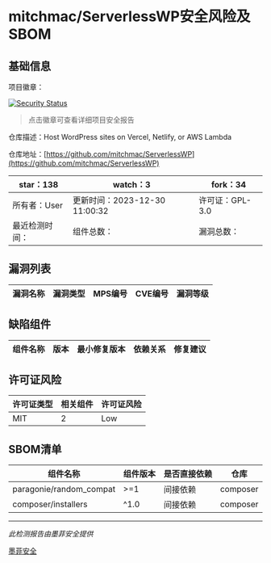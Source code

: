 # mitchmac/ServerlessWP安全风险及SBOM

## 基础信息

项目徽章：

[![Security Status](https://www.murphysec.com/platform3/v31/badge/1741534287882932224.svg)](https://www.murphysec.com/console/report/1741534274020757504/1741534287882932224)

> 点击徽章可查看详细项目安全报告

仓库描述：Host WordPress sites on Vercel, Netlify, or AWS Lambda

仓库地址：[https://github.com/mitchmac/ServerlessWP](https://github.com/mitchmac/ServerlessWP)

| star：138 | watch：3 | fork：34 |
| ----------- | -------------- | ------------ |
| 所有者：User | 更新时间：2023-12-30 11:00:32 | 许可证：GPL-3.0 |
| 最近检测时间： | 组件总数： | 漏洞总数： |




## 漏洞列表

| 漏洞名称 | 漏洞类型 | MPS编号 | CVE编号 | 漏洞等级 |
| ------- | ------ | ------- | ------ | ----- |





## 缺陷组件

| 组件名称 | 版本 | 最小修复版本 | 依赖关系 | 修复建议 |
| -------- | ---- | ------------ | -------- | -------- |





## 许可证风险

| 许可证类型 | 相关组件 | 许可证风险 |
| ---------- | -------- | ---------- |
|MIT|2|Low|




## SBOM清单

| 组件名称 | 组件版本 | 是否直接依赖 | 仓库 |
| -------- | -------- | ------------ | ---- |
|paragonie/random_compat|>=1|间接依赖|composer|
|composer/installers|^1.0|间接依赖|composer|


------

*此检测报告由墨菲安全提供*

[墨菲安全](www.murphysec.com)